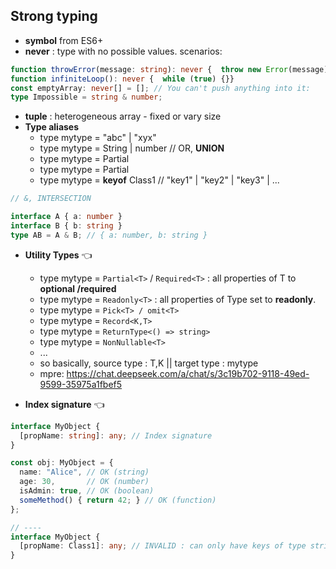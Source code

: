 ## Strong typing
- **symbol** from ES6+
- **never** : type with no possible values. scenarios:
```typescript
function throwError(message: string): never {  throw new Error(message);}
function infiniteLoop(): never {  while (true) {}}
const emptyArray: never[] = []; // You can't push anything into it:
type Impossible = string & number;
```
- **tuple** : heterogeneous array - fixed or vary size
- **Type aliases**
  - type mytype = "abc" | "xyx"
  - type mytype = String | number  // OR, **UNION**
  - type mytype = Partial<User>
  - type mytype = Partial<string>
  - type mytype = **keyof** Class1  // "key1" | "key2" | "key3" | ...

```typescript
// &, INTERSECTION

interface A { a: number }
interface B { b: string }
type AB = A & B; // { a: number, b: string } 
```
- **Utility Types** :point_left:
  - type mytype = `Partial<T>` / `Required<T>`  : all properties of T to **optional /required**
  - type mytype = `Readonly<T>` : all properties of Type set to **readonly**.
  - type mytype = `Pick<T> / omit<T>`
  - type mytype = `Record<K,T>`
  - type mytype = `ReturnType<() => string>`
  - type mytype = `NonNullable<T>`
  - ...
  - so basically, source type : T,K || target type : mytype
  - mpre: https://chat.deepseek.com/a/chat/s/3c19b702-9118-49ed-9599-35975a1fbef5
  
- **Index signature** :point_left:
```typescript
interface MyObject {
  [propName: string]: any; // Index signature
}

const obj: MyObject = {
  name: "Alice", // OK (string)
  age: 30,       // OK (number)
  isAdmin: true, // OK (boolean)
  someMethod() { return 42; } // OK (function)
};

// ----
interface MyObject {
  [propName: Class1]: any; // INVALID : can only have keys of type string, number, or symbol
}
```



